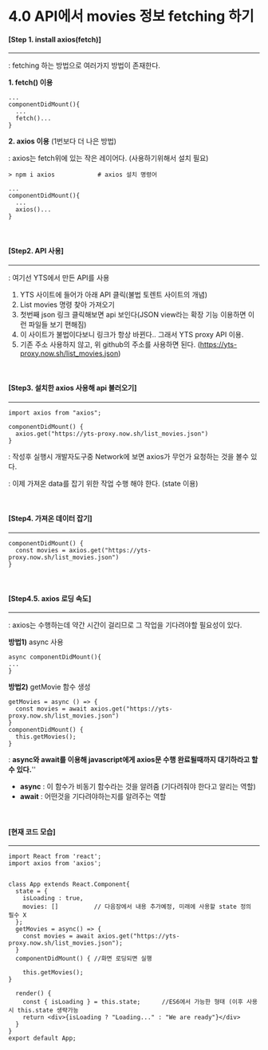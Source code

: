 # 4.0 API에서 movies 정보 fetching 하기

#### [Step 1. install axios(fetch)]

------

: fetching 하는 방법으로 여러가지 방법이 존재한다.

**1. fetch() 이용**

```react
...
componentDidMount(){
  ...
  fetch()...
}
```

**2. axios 이용** (1번보다 더 나은 방법)

: axios는 fetch위에 있는 작은 레이어다.  (사용하기위해서 설치 필요)

```
> npm i axios            # axios 설치 명령어
```

```
...
componentDidMount(){
  ...
  axios()...
}
```

<br>

#### [Step2. API 사용]

-----

: 여기선 YTS에서 만든 API를 사용

1. YTS 사이트에 들어가 아래 API 클릭(불법 토렌트 사이트의 개념)
2. List movies 명령 찾아 가져오기
3. 첫번째 json 링크 클릭해보면 api 보인다(JSON view라는 확장 기능 이용하면 이런 파일들 보기 편해짐)
4. 이 사이트가 불법이다보니 링크가 항상 바뀐다.. 그래서 YTS proxy API 이용.
5. 기존 주소 사용하지 않고, 위 github의 주소를 사용하면 된다. (https://yts-proxy.now.sh/list_movies.json)

<br>

#### [Step3. 설치한 axios 사용해 api 불러오기]

------

```react
import axios from "axios";
```

```React
componentDidMount() {
  axios.get("https://yts-proxy.now.sh/list_movies.json")
}
```

: 작성후 실행시 개발자도구중 Network에 보면 axios가 무언가 요청하는 것을 볼수 있다.

: 이제 가져온 data를 잡기 위한 작업 수행 해야  한다. (state 이용)

<br>

#### [Step4. 가져온 데이터 잡기]

------

```react
componentDidMount() {
  const movies = axios.get("https://yts-proxy.now.sh/list_movies.json")
}
```

<br>

#### [Step4.5. axios 로딩 속도]

------

 : axios는 수행하는데 약간 시간이 걸리므로 그 작업을 기다려야할 필요성이 있다.

**방법1)** async 사용

```react
async componentDidMount(){
...
}
```

**방법2)** getMovie 함수 생성

```react
getMovies = async () => {    
  const movies = await axios.get("https://yts-proxy.now.sh/list_movies.json")
}
componentDidMount() {
  this.getMovies();
}
```

: **async와 await를 이용해 javascript에게  axios문 수행 완료될때까지 대기하라고 할 수 있다.**''

- **async** : 이 함수가 비동기 함수라는 것을 알려줌 (기다려줘야 한다고 알리는 역할)
- **await** : 어떤것을 기다려야하는지를 알려주는 역할

<br>

#### [현재 코드 모습]

-----

```react
import React from 'react';
import axios from 'axios';


class App extends React.Component{
  state = {
    isLoading : true,
    movies: []          // 다음장에서 내용 추가예정, 미래에 사용할 state 정의 필수 X
  };
  getMovies = async() => {
    const movies = await axios.get("https://yts-proxy.now.sh/list_movies.json");
  }
  componentDidMount() { //화면 로딩되면 실행

    this.getMovies();
}

  render() {
    const { isLoading } = this.state;      //ES6에서 가능한 형태 (이후 사용시 this.state 생략가능
    return <div>{isLoading ? "Loading..." : "We are ready"}</div>
  }
}
export default App;
```


